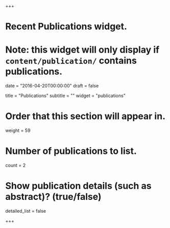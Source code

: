 +++
# Recent Publications widget.
# Note: this widget will only display if `content/publication/` contains publications.

date = "2016-04-20T00:00:00"
draft = false

title = "Publications"
subtitle = ""
widget = "publications"

# Order that this section will appear in.
weight = 59

# Number of publications to list.
count = 2

# Show publication details (such as abstract)? (true/false)
detailed_list = false

+++
